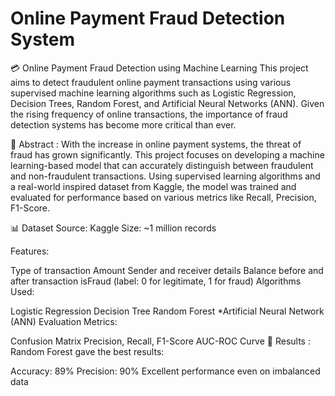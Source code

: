 # Online Payment Fraud Detection System

💳 Online Payment Fraud Detection using Machine Learning
This project aims to detect fraudulent online payment transactions using various supervised machine learning algorithms such as Logistic Regression, Decision Trees, Random Forest, and Artificial Neural Networks (ANN). Given the rising frequency of online transactions, the importance of fraud detection systems has become more critical than ever.

📌 Abstract : With the increase in online payment systems, the threat of fraud has grown significantly. This project focuses on developing a machine learning-based model that can accurately distinguish between fraudulent and non-fraudulent transactions. Using supervised learning algorithms and a real-world inspired dataset from Kaggle, the model was trained and evaluated for performance based on various metrics like Recall, Precision, F1-Score.

📊 Dataset Source: Kaggle Size: ~1 million records

Features:

Type of transaction
Amount
Sender and receiver details
Balance before and after transaction
isFraud (label: 0 for legitimate, 1 for fraud)
Algorithms Used:

Logistic Regression
Decision Tree
Random Forest *Artificial Neural Network (ANN)
Evaluation Metrics:

Confusion Matrix
Precision, Recall, F1-Score
AUC-ROC Curve
🧪 Results : Random Forest gave the best results:

Accuracy: 89%
Precision: 90%
Excellent performance even on imbalanced data
